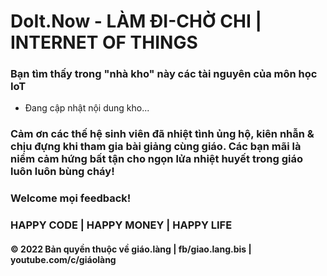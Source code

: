 ﻿# DoIt.Now - LÀM ĐI-CHỜ CHI | INTERNET OF THINGS

### Bạn tìm thấy trong "nhà kho" này các tài nguyên của môn học  IoT

* Đang cập nhật nội dung kho...

### Cảm ơn các thế hệ sinh viên đã nhiệt tình ủng hộ, kiên nhẫn & chịu đựng khi tham gia bài giảng cùng giáo. Các bạn mãi là niềm cảm hứng bất tận cho ngọn lửa nhiệt huyết trong giáo luôn luôn bùng cháy! 
### Welcome mọi feedback!

### HAPPY CODE | HAPPY MONEY | HAPPY LIFE

#### © 2022 Bản quyền thuộc về giáo.làng | fb/giao.lang.bis | youtube.com/c/giáolàng